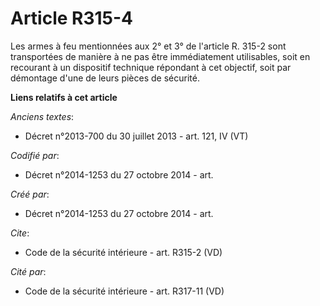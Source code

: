 # Article R315-4

Les armes à feu mentionnées aux 2° et 3° de l'article R. 315-2 sont transportées de manière à ne pas être immédiatement
utilisables, soit en recourant à un dispositif technique répondant à cet objectif, soit par démontage d'une de leurs pièces
de sécurité.

**Liens relatifs à cet article**

_Anciens textes_:

  - Décret n°2013-700 du 30 juillet 2013 - art. 121, IV (VT)

_Codifié par_:

  - Décret n°2014-1253 du 27 octobre 2014 - art.

_Créé par_:

  - Décret n°2014-1253 du 27 octobre 2014 - art.

_Cite_:

  - Code de la sécurité intérieure - art. R315-2 (VD)

_Cité par_:

  - Code de la sécurité intérieure - art. R317-11 (VD)
